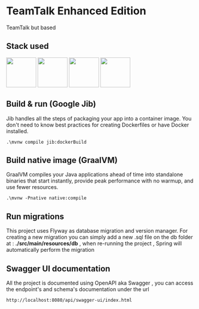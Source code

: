 # TeamTalk Enhanced Edition
TeamTalk but based

## Stack used
<img src="https://cdn.jsdelivr.net/gh/devicons/devicon@latest/icons/kotlin/kotlin-original.svg" height=80/> <img src="https://cdn.jsdelivr.net/gh/devicons/devicon@latest/icons/spring/spring-original.svg" height=80/> <img src="https://cdn.jsdelivr.net/gh/devicons/devicon@latest/icons/postgresql/postgresql-original.svg" height=80/> <img src="https://cdn.jsdelivr.net/gh/devicons/devicon@latest/icons/docker/docker-original-wordmark.svg" height=80 />

## Build & run (Google Jib)
Jib handles all the steps of packaging your app into a container image. You don't need to know best practices for creating Dockerfiles or have Docker installed.
```
.\mvnw compile jib:dockerBuild
```

## Build native image (GraalVM)
GraalVM compiles your Java applications ahead of time into standalone binaries that start instantly, provide peak performance with no warmup, and use fewer resources.
```
.\mvnw -Pnative native:compile
```

## Run migrations
This project uses Flyway as database migration and version manager. For creating a new migration you can simply add a new .sql file on the db folder at : **./src/main/resources/db** , when re-running the project , Spring will automatically perform the migration

## Swagger UI documentation
All the project is documented using OpenAPI aka Swagger , you can access the endpoint's and schema's documentation under the url
```
http://localhost:8080/api/swagger-ui/index.html
```